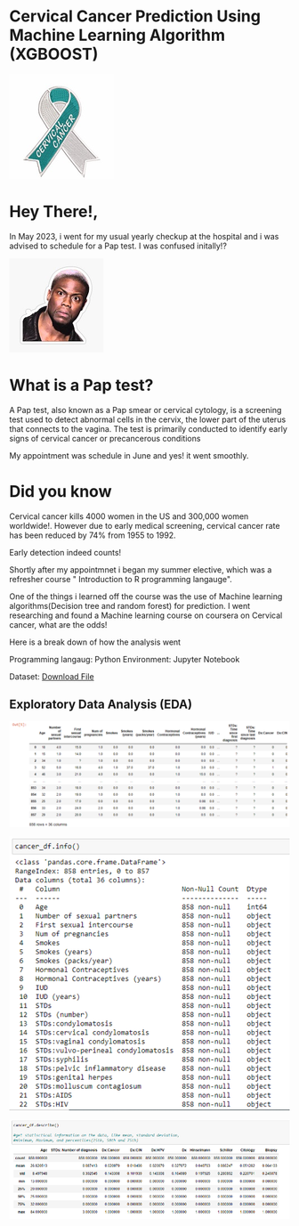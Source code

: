 # Cervical Cancer Prediction Using Machine Learning Algorithm (XGBOOST)
![iamge_1](./images/picture2.jpg)



# Hey There!,

In May 2023, i went for my usual yearly checkup at the hospital and i was advised to schedule for a Pap test. I was confused initally!?

![iamge_1](./images/picture3.jpg)

# What is a Pap test?

A Pap test, also known as a Pap smear or cervical cytology, is a screening test used to detect abnormal cells in the cervix, the lower part of the uterus that connects to the vagina. The test is primarily conducted to identify early signs of cervical cancer or precancerous conditions


My appointment was schedule in June and yes! it went smoothly.

# Did you know
Cervical cancer kills 4000 women in the US and 300,000 women worldwide!. However due to early medical screening, cervical cancer rate has been reduced by 74% from 1955 to 1992.

Early detection indeed counts!


Shortly after my appointmnet i began my summer elective, which was a refresher course " Introduction to R programming langauge". 

One of the things i learned off the course was the use of Machine learning algorithms(Decision tree and random forest) for prediction. I went researching and found a Machine learning course on coursera on Cervical cancer, what are the odds!

Here is a break down of how the analysis went

Programming langaug: Python
Environment: Jupyter Notebook



Dataset:  [Download File](https://raw.githubusercontent.com/Moyoshabz/Cervical_Cancer_Prediction/main/cervical_cancer.csv)


## Exploratory Data Analysis (EDA)

![iamge_1](./images/data1.png)

![iamge_1](./images/data4.png)

![iamge_1](./images/data5.png)




